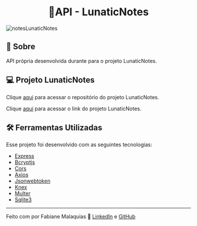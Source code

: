 <h1 align="center">📝API - LunaticNotes </h1>

![notesLunaticNotes](https://user-images.githubusercontent.com/98343640/234678592-7f0ba02c-8041-43af-9772-a879625800cc.png)


## :page_with_curl: Sobre

API própria desenvolvida durante para o projeto LunaticNotes.


## 💻️ Projeto LunaticNotes

<p>
  Clique <a href="https://github.com/famalaquias/app-lunaticnotes">aqui</a> para acessar o repositório do projeto LunaticNotes.
</p>


<p>
  Clique <a href="https://app-lunaticnotes.vercel.app/">aqui</a> para acessar o link do projeto LunaticNotes. 
</p>


## :hammer_and_wrench: Ferramentas Utilizadas

Esse projeto foi desenvolvido com as seguintes tecnologias:

- [Express](https://expressjs.com/pt-br/)
- [Bcryptjs](https://www.npmjs.com/package/bcryptjs)
- [Cors](https://www.npmjs.com/package/cors)
- [Axios](https://axios-http.com/)
- [Jsonwebtoken ](https://www.npmjs.com/package/jsonwebtoken)
- [Knex](https://knexjs.org/)
- [Multer](https://www.npmjs.com/package/multer)
- [Sqlite3](https://www.npmjs.com/package/sqlite3)


---

Feito com por Fabiane Malaquias :wave: [LinkedIn](https://www.linkedin.com/in/fabianemalaquias/) e [GitHub](https://github.com/famalaquias)
